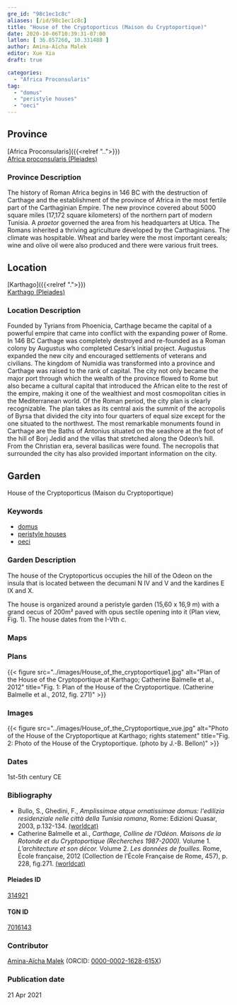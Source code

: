 ```yaml
---
gre_id: "98c1ec1c8c"
aliases: [/id/98c1ec1c8c]
title: "House of the Cryptoporticus (Maison du Cryptoportique)"
date: 2020-10-06T10:39:31-07:00
latlon: [ 36.857260, 10.331488 ]
author: Amina-Aïcha Malek
editor: Xue Xia
draft: true

categories:
  - "Africa Proconsularis"
tag:
  - "domus"
  - "peristyle houses"
  - "oeci"
---
```


## Province
[Africa Proconsularis]({{<relref "..">}}) \
[Africa proconsularis (Pleiades)](https://pleiades.stoa.org/places/991341)

### Province Description
The history of Roman Africa begins in 146 BC with the destruction of Carthage and the establishment of the province of Africa in the most fertile part of the Carthaginian Empire. The new province covered about 5000 square miles (17,172 square kilometers) of the northern part of modern Tunisia. A *praetor* governed the area from his headquarters at Utica. The Romans inherited a thriving agriculture developed by the Carthaginians. The climate was hospitable. Wheat and barley were the most important cereals; wine and olive oil were also produced and there were various fruit trees.

## Location

[Karthago]({{<relref ".">}}) \
[Karthago (Pleiades)](https://pleiades.stoa.org/places/314921)

### Location Description

Founded by Tyrians from Phoenicia, Carthage became the capital of a powerful empire that came into conflict with the expanding power of Rome. In 146 BC Carthage was completely destroyed and re-founded as a Roman colony by Augustus who completed Cesar’s initial project. Augustus expanded the new city and encouraged settlements of veterans and civilians. The kingdom of Numidia was transformed into a province and Carthage was raised to the rank of capital. The city not only became the major port through which the wealth of the province flowed to Rome but also became a cultural capital that introduced the African elite to the rest of the empire, making it one of the wealthiest and most cosmopolitan cities in the Mediterranean world.
Of the Roman period, the city plan is clearly recognizable. The plan takes as its central axis the summit of the acropolis of Byrsa that divided the city into four quarters of equal size except for the one situated to the northwest. The most remarkable monuments found in Carthage are the Baths of Antonius situated on the seashore at the foot of the hill of Borj Jedid and the villas that stretched along the Odeon’s hill. From the Christian era, several basilicas were found. The necropolis that surrounded the city has also provided important information on the city.


<!-- LEAVE THIS BLANK FOR NOW -->

<!--## Sublocation-->

<!--
[AREA WITHIN LOCATION, LIKE “PALATINE HILL”](GEOREFERENCE LINK)
A sublocation is any area larger than an individual garden, but located within a location. I would always try to include a link to a controlled vocabulary here if possible. This ID may well be different from the Garden ID, e.g., Pompeii versus a Garden in one of the houses which has its own Pleiades ID.
-->

<!--### Sublocation Description-->

<!-- DESCRIPTION -->

## Garden
House of the Cryptoporticus (Maison du Cryptoportique)

### Keywords
- [domus](http://vocab.getty.edu/page/aat/300005506)
- [peristyle houses](http://vocab.getty.edu/page/aat/300005452)
- [oeci](http://vocab.getty.edu/page/aat/300080791)


### Garden Description
 The house of the Cryptoporticus occupies the hill of the Odeon on the insula that is located between the decumani N IV and V and the kardines E IX and X.

 The house is organized around a peristyle garden (15,60 x 16,9 m) with a grand oecus of 200m² paved with opus sectile opening into it (Plan view, Fig. 1). The house dates from the I-Vth c.


### Maps

<!--
{{< figure src="IMG_URL" alt="ALT_TEXT" title="CAPTION" >}}
-->

### Plans
{{< figure src="../images/House_of_the_cryptoportique1.jpg" alt="Plan of the House of the Cryptoportique at Karthago; Catherine Balmelle et al., 2012" title="Fig. 1: Plan of the House of the Cryptoportique. (Catherine Balmelle et al., 2012, fig. 271)" >}}

<!--
{{< figure src="IMG_URL" alt="ALT_TEXT" title="CAPTION" >}}
-->

### Images

{{< figure src="../images/House_of_the_Cryptoportique_vue.jpg" alt="Photo of the House of the Cryptoportique at Karthago; rights statement" title="Fig. 2: Photo of the House of the Cryptoportique. (photo by J.-B. Bellon)" >}}

### Dates
1st-5th century CE

### Bibliography
* Bullo, S., Ghedini, F., *Amplissimae atque ornatissimae domus: l'edilizia residenziale nelle città della Tunisia romana*, Rome: Edizioni Quasar, 2003, p.132-134. [(worldcat)](http://www.worldcat.org/oclc/989088620)
* Catherine Balmelle et al., *Carthage, Colline de l’Odéon. Maisons de la Rotonde et du Cryptoportique (Recherches 1987-2000).* Volume 1. *L’architecture et son décor.* Volume 2. *Les données de fouilles.* Rome, École française, 2012 (Collection de l’École Française de Rome, 457), p. 228, fig.271. [(worldcat)](http://www.worldcat.org/oclc/843086541)
<!--
* Collective publication (CTEMA, Tunis and CNRS,URA 375,1, Paris), Recherches sur les pavements de la "maison du cryptoportique" à Carthage, 113e Conrgrés National des Sociétés savantes, Strasbourg 1988, IV Colloqsue sur l'histoire et l'archéologie de l'Afrique du Nord, t..I, p 157-173.
-->


<!--#### Periodo ID-->

<!-- [PERIODO_ID](https://pleiades.stoa.org/places/PLEIADES_ID) -->

#### Pleiades ID

[314921](https://pleiades.stoa.org/places/314921)

#### TGN ID
[7016143](http://vocab.getty.edu/page/tgn/7016143)

### Contributor
[Amina-Aïcha Malek](link) (ORCID: [0000-0002-1628-615X](https://orcid.org/0000-0002-1628-615X))

### Publication date

21 Apr 2021

<!--### Related articles-->

<!-- Links to other related articles. Leave blank for now -->
